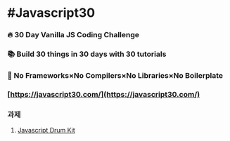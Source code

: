 # #Javascript30

### 🔥 30 Day Vanilla JS Coding Challenge
### 📚 Build 30 things in 30 days with 30 tutorials
### 🚫 No Frameworks×No Compilers×No Libraries×No Boilerplate

### [https://javascript30.com/](https://javascript30.com/)

### 과제 
1. [Javascript Drum Kit](https://jinyowo.github.io/javascript30/1day)

